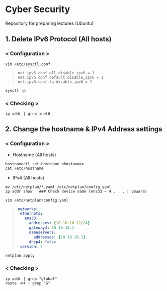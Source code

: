 # Cyber Security
Repository for preparing lectures (Ubuntu)

## 1. Delete IPv6 Protocol (All hosts)
### < Configuration >
```vim
vim /etc/sysctl.conf
```
>```vim
>net.ipv6.conf.all.disable_ipv6 = 1  
>net.ipv6.conf.default.disable_ipv6 = 1  
>net.ipv6.conf.lo.disable_ipv6 = 1
>```
```vim
sysctl -p
```
### < Checking >
```vim
ip addr | grep inet6
```

## 2. Change the hostname & IPv4 Address settings
### < Configuration >
* Hostname (All hosts)
```vim
hostnamectl set-hostname <hostname>
cat /etc/hostname
```
* IPv4 (All hosts)
```vim
mv /etc/netplan/*.yaml /etc/netplan/config.yaml
ip addr show   ### Check device name (ens33 ~ 4 . . . | vmware)
```
```vim
vim /etc/netplan/config.yaml
```
>```yaml
>networks:
>  ethernets:
>    ens33:
>      addresses: [10.10.10.12/24]
>      gateway4: 10.10.10.1
>      nameservers:
>        addresses: [10.10.10.1]
>      dhcp4: false
>  version: 2
>```
```vim
netplan apply
```

### < Checking >
```vim
ip addr | grep "global"
route -n4 | grep "G"
```
